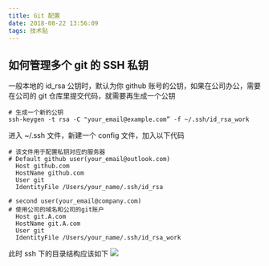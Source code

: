 ```yaml
---
title: Git 配置
date: 2018-08-22 13:56:09
tags: 技术贴
---
```

## 如何管理多个 git 的 SSH 私钥
一般本地的 id_rsa 公钥时，默认为你 github 账号的公钥，如果在公司办公，需要在公司的 git 仓库里提交代码，就需要再生成一个公钥
```shell
# 生成一个新的公钥
ssh-keygen -t rsa -C "your_email@example.com” -f ~/.ssh/id_rsa_work
```
<!--more-->
进入 ~/.ssh 文件，新建一个 config 文件，加入以下代码
```shell
# 该文件用于配置私钥对应的服务器
# Default github user(your_email@outlook.com)
  Host github.com
  HostName github.com
  User git
  IdentityFile /Users/your_name/.ssh/id_rsa

# second user(your_email@company.com)
# 使用公司的域名和公司的git账户
  Host git.A.com
  HostName git.A.com
  User git
  IdentityFile /Users/your_name/.ssh/id_rsa_work
```
此时 ssh 下的目录结构应该如下
![](http://or7tt6rug.bkt.clouddn.com/ssh_key.png)